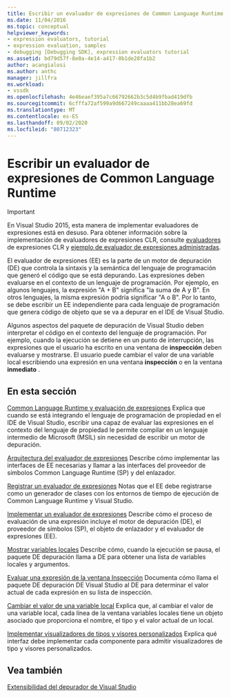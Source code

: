 ```yaml
---
title: Escribir un evaluador de expresiones de Common Language Runtime | Microsoft Docs
ms.date: 11/04/2016
ms.topic: conceptual
helpviewer_keywords:
- expression evaluators, tutorial
- expression evaluation, samples
- debugging [Debugging SDK], expression evaluators tutorial
ms.assetid: bd79d57f-8e0a-4e14-a417-0b1de28fa1b2
author: acangialosi
ms.author: anthc
manager: jillfra
ms.workload:
- vssdk
ms.openlocfilehash: 4e46eaef395a7c66792662b3c5d4b9fbad419dfb
ms.sourcegitcommit: 6cfffa72af599a9d667249caaaa411bb28ea69fd
ms.translationtype: MT
ms.contentlocale: es-ES
ms.lasthandoff: 09/02/2020
ms.locfileid: "80712323"
---
```

# <a name="writing-a-common-language-runtime-expression-evaluator"></a>Escribir un evaluador de expresiones de Common Language Runtime
> [!IMPORTANT]
> En Visual Studio 2015, esta manera de implementar evaluadores de expresiones está en desuso. Para obtener información sobre la implementación de evaluadores de expresiones CLR, consulte [evaluadores](https://github.com/Microsoft/ConcordExtensibilitySamples/wiki/CLR-Expression-Evaluators) de expresiones CLR y [ejemplo de evaluador de expresiones administradas](https://github.com/Microsoft/ConcordExtensibilitySamples/wiki/Managed-Expression-Evaluator-Sample).

 El evaluador de expresiones (EE) es la parte de un motor de depuración (DE) que controla la sintaxis y la semántica del lenguaje de programación que generó el código que se está depurando. Las expresiones deben evaluarse en el contexto de un lenguaje de programación. Por ejemplo, en algunos lenguajes, la expresión "A + B" significa "la suma de A y B". En otros lenguajes, la misma expresión podría significar "A o B". Por lo tanto, se debe escribir un EE independiente para cada lenguaje de programación que genera código de objeto que se va a depurar en el IDE de Visual Studio.

 Algunos aspectos del paquete de depuración de Visual Studio deben interpretar el código en el contexto del lenguaje de programación. Por ejemplo, cuando la ejecución se detiene en un punto de interrupción, las expresiones que el usuario ha escrito en una ventana de **inspección** deben evaluarse y mostrarse. El usuario puede cambiar el valor de una variable local escribiendo una expresión en una ventana **inspección** o en la ventana **inmediato** .

## <a name="in-this-section"></a>En esta sección
 [Common Language Runtime y evaluación de expresiones](../../extensibility/debugger/common-language-runtime-and-expression-evaluation.md) Explica que cuando se está integrando el lenguaje de programación de propiedad en el IDE de Visual Studio, escribir una capaz de evaluar las expresiones en el contexto del lenguaje de propiedad le permite compilar en un lenguaje intermedio de Microsoft (MSIL) sin necesidad de escribir un motor de depuración.

 [Arquitectura del evaluador de expresiones](../../extensibility/debugger/expression-evaluator-architecture.md) Describe cómo implementar las interfaces de EE necesarias y llamar a las interfaces del proveedor de símbolos Common Language Runtime (SP) y del enlazador.

 [Registrar un evaluador de expresiones](../../extensibility/debugger/registering-an-expression-evaluator.md) Notas que el EE debe registrarse como un generador de clases con los entornos de tiempo de ejecución de Common Language Runtime y Visual Studio.

 [Implementar un evaluador de expresiones](../../extensibility/debugger/implementing-an-expression-evaluator.md) Describe cómo el proceso de evaluación de una expresión incluye el motor de depuración (DE), el proveedor de símbolos (SP), el objeto de enlazador y el evaluador de expresiones (EE).

 [Mostrar variables locales](../../extensibility/debugger/displaying-locals.md) Describe cómo, cuando la ejecución se pausa, el paquete DE depuración llama a DE para obtener una lista de variables locales y argumentos.

 [Evaluar una expresión de la ventana Inspección](../../extensibility/debugger/evaluating-a-watch-window-expression.md) Documenta cómo llama el paquete DE depuración DE Visual Studio al DE para determinar el valor actual de cada expresión en su lista de inspección.

 [Cambiar el valor de una variable local](../../extensibility/debugger/changing-the-value-of-a-local.md) Explica que, al cambiar el valor de una variable local, cada línea de la ventana variables locales tiene un objeto asociado que proporciona el nombre, el tipo y el valor actual de un local.

 [Implementar visualizadores de tipos y visores personalizados](../../extensibility/debugger/implementing-type-visualizers-and-custom-viewers.md) Explica qué interfaz debe implementar cada componente para admitir visualizadores de tipo y visores personalizados.

## <a name="see-also"></a>Vea también
 [Extensibilidad del depurador de Visual Studio](../../extensibility/debugger/visual-studio-debugger-extensibility.md)
